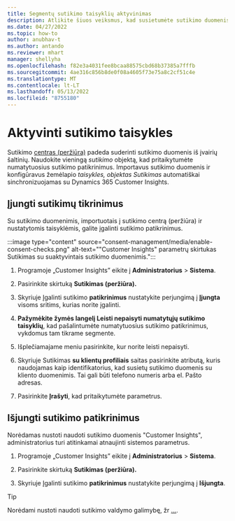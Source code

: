 ```yaml
---
title: Segmentų sutikimo taisyklių aktyvinimas
description: Atlikite šiuos veiksmus, kad susietumėte sutikimo duomenis ir suaktyvintumėte sutikimo patikrinimus Dynamics 365 Customer Insights. Administratorius taip pat gali išjungti sutikimo patikrinimus.
ms.date: 04/27/2022
ms.topic: how-to
author: anubhav-t
ms.author: antando
ms.reviewer: mhart
manager: shellyha
ms.openlocfilehash: f82e3a4031fee8bcaa88575cbd68b37385a7fffb
ms.sourcegitcommit: 4ae316c856b8de0f08a4605f73e75a8c2cf51c4e
ms.translationtype: MT
ms.contentlocale: lt-LT
ms.lasthandoff: 05/13/2022
ms.locfileid: "8755180"
---
```

# <a name="activate-consent-rules"></a>Aktyvinti sutikimo taisykles

Sutikimo [centras (peržiūra)](consent-management/overview.md) padeda suderinti sutikimo duomenis iš įvairių šaltinių. Naudokite vieningą *sutikimo* objektą, kad pritaikytumėte numatytuosius sutikimo patikrinimus. Importavus sutikimo duomenis ir konfigūravus žemėlapio *taisykles, objektas Sutikimas* automatiškai sinchronizuojamas su Dynamics 365 Customer Insights.

## <a name="enable-consent-checks"></a>Įjungti sutikimų tikrinimus

Su sutikimo duomenimis, importuotais į sutikimo centrą (peržiūra) ir nustatytomis taisyklėmis, galite įgalinti sutikimo patikrinimus. 

:::image type="content" source="consent-management/media/enable-consent-checks.png" alt-text="&quot;Customer Insights&quot; parametrų skirtukas Sutikimas su suaktyvintais sutikimo duomenimis.":::

1. Programoje „Customer Insights” eikite į **Administratorius** > **Sistema**.

1. Pasirinkite skirtuką **Sutikimas (peržiūra).**

1. Skyriuje Įgalinti sutikimo **patikrinimus** nustatykite perjungimą į **Įjungta** visoms sritims, kurias norite įgalinti.

1. **Pažymėkite žymės langelį Leisti nepaisyti numatytųjų sutikimo taisyklių**, kad pašalintumėte numatytuosius sutikimo patikrinimus, vykdomus tam tikrame segmente. 

1. Išplečiamajame meniu pasirinkite, kur norite leisti nepaisyti.     

1. Skyriuje Sutikimas **su klientų profiliais** saitas pasirinkite atributą, kuris naudojamas kaip identifikatorius, kad susietų sutikimo duomenis su kliento duomenimis. Tai gali būti telefono numeris arba el. Pašto adresas. 

1. Pasirinkite **Įrašyti**, kad pritaikytumėte parametrus.

## <a name="disable-consent-checks"></a>Išjungti sutikimo patikrinimus

Norėdamas nustoti naudoti sutikimo duomenis "Customer Insights", administratorius turi atitinkamai atnaujinti sistemos parametrus.

1. Programoje „Customer Insights” eikite į **Administratorius** > **Sistema**.

1. Pasirinkite skirtuką **Sutikimas (peržiūra).**

1. Skyriuje Įgalinti sutikimo **patikrinimus** nustatykite perjungimą į **Išjungta**.

> [!TIP]
> Norėdami nustoti naudoti sutikimo valdymo galimybę, žr [...](consent-management/system-settings.md).
